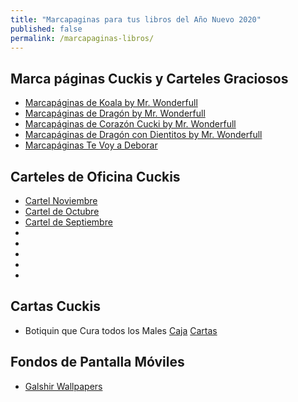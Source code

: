 ```yaml
---
title: "Marcapaginas para tus libros del Año Nuevo 2020"
published: false
permalink: /marcapaginas-libros/
---
```


## Marca páginas Cuckis y Carteles Graciosos

* [Marcapáginas de Koala by Mr. Wonderfull](https://muymolon.com/descargables/marcapaginas-originales/)
* [Marcapáginas de Dragón by Mr. Wonderfull](https://muymolon.com/descargables/marcapaginas-originales/)
* [Marcapáginas de Corazón Cucki by Mr. Wonderfull](https://docs.google.com/forms/d/e/1FAIpQLSdp-lDMOlY79aVHPPGdQr83wZ6YheGxqUrUHN9pMStpQg2WbQ/viewform?c=0&w=1)
* [Marcapáginas de Dragón con Dientitos by Mr. Wonderfull](https://docs.google.com/forms/d/e/1FAIpQLSd_w-RAiImiXYjKitUaKAvSm6GNFgfn5KWSPwlbX3BdXGXR3Q/viewform?c=0&w=1)
* [Marcapáginas Te Voy a Deborar](https://drive.google.com/file/d/0B54FfR_tUggwUno1SlBsQnZZeDA/edit)

## Carteles de Oficina Cuckis

* [Cartel Noviembre](https://drive.google.com/file/d/0B54FfR_tUggwamdSMTBXMWdUNXc/view)
* [Cartel de Octubre](https://drive.google.com/file/d/0B54FfR_tUggwZ1ptU3RLalI1Qk0/view)
* [Cartel de Septiembre](https://drive.google.com/file/d/0B54FfR_tUggwNmZhZmJsZnRMOHc/view)
* []()
* []()
* []()
* []()
* []()

## Cartas Cuckis

* Botiquin que Cura todos los Males [Caja](https://drive.google.com/file/d/0B54FfR_tUggwX0VpVFM1N3ZuVXc/view) [Cartas](https://drive.google.com/file/d/0B54FfR_tUggwTkN0QnNqSTVUalU/view)

## Fondos de Pantalla Móviles

* [Galshir Wallpapers](https://galshir.com/wallpapers)
